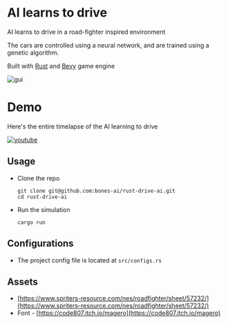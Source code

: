 # AI learns to drive
AI learns to drive in a road-fighter inspired environment

The cars are controlled using a neural network, and are trained using a genetic algorithm.

Built with [Rust](https://www.rust-lang.org/) and [Bevy](https://bevyengine.org/) game engine

![gui](/gui.png)

# Demo
Here's the entire timelapse of the AI learning to drive

[![youtube](https://img.youtube.com/vi/H7RWcNgE-6s/0.jpg)](https://youtu.be/H7RWcNgE-6s)

## Usage
- Clone the repo
    ```
    git clone git@github.com:bones-ai/rust-drive-ai.git
    cd rust-drive-ai
    ```
<!-- - Run the simulation in the browser -->
<!--     ``` --> 
<!--     cargo run --target wasm32-unknown-unknown -->
<!--     ``` -->
<!-- - Build the simulation for distribution -->
<!--     ``` -->
<!--     cargo build --release --target wasm32-unknown-unknown -->
<!--     wasm-bindgen --out-dir ./out/ --target web ./target/wasm32-unknown-unknown/release/steering.wasm -->
<!--     ``` -->
- Run the simulation
    ```
    cargo run
    ```
## Configurations
- The project config file is located at `src/configs.rs`

## Assets
- [https://www.spriters-resource.com/nes/roadfighter/sheet/57232/](https://www.spriters-resource.com/nes/roadfighter/sheet/57232/)
- Font - [https://code807.itch.io/magero](https://code807.itch.io/magero)
